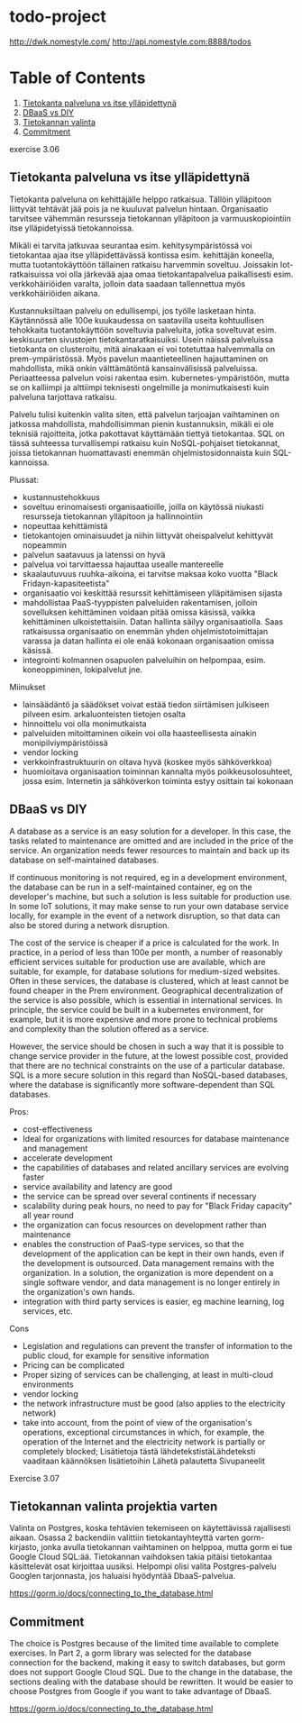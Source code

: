 # todo-project

http://dwk.nomestyle.com/
http://api.nomestyle.com:8888/todos

# Table of Contents
1. [Tietokanta palveluna vs itse ylläpidettynä](#dbaasfi)
2. [DBaaS vs DIY](#dbaasen)
3. [Tietokannan valinta](#commitmentfi)
4. [Commitment](#commitmenten)

exercise 3.06

## Tietokanta palveluna vs itse ylläpidettynä <a name="dbaasfi"></a>

Tietokanta palveluna on kehittäjälle helppo ratkaisua. Tällöin ylläpitoon liittyvät tehtävät jää pois ja ne kuuluvat palvelun hintaan. Organisaatio tarvitsee vähemmän resursseja tietokannan ylläpitoon ja varmuuskopiointiin itse ylläpidetyissä tietokannoissa.

Mikäli ei tarvita jatkuvaa seurantaa esim. kehitysympäristössä voi tietokantaa ajaa itse ylläpidettävässä kontissa esim. kehittäjän koneella, mutta tuotantokäyttöön tällainen ratkaisu harvemmin soveltuu. Joissakin Iot-ratkaisuissa voi olla järkevää ajaa omaa tietokantapalvelua paikallisesti esim. verkkohäiriöiden varalta, jolloin data saadaan tallennettua myös verkkohäiriöiden aikana.

Kustannuksiltaan palvelu on edullisempi, jos työlle lasketaan hinta. Käytännössä alle 100e kuukaudessa on saatavilla useita kohtuullisen tehokkaita tuotantokäyttöön soveltuvia palveluita, jotka soveltuvat esim. keskisuurten sivustojen tietokantaratkaisuiksi. Usein näissä palveluissa tietokanta on clusteroitu, mitä ainakaan ei voi totetuttaa halvemmalla on prem-ympäristössä. Myös pavelun maantieteellinen hajauttaminen on mahdollista, mikä onkin välttämätöntä kansainvälisissä palveluissa. Periaatteessa palvelun voisi rakentaa esim. kubernetes-ympäristöön, mutta se on kalliimpi ja alttiimpi teknisesti ongelmille ja monimutkaisesti kuin palveluna tarjottava ratkaisu.

Palvelu tulisi kuitenkin valita siten, että palvelun tarjoajan vaihtaminen on jatkossa mahdollista, mahdollisimman pienin kustannuksin, mikäli ei ole teknisiä rajoitteita, jotka pakottavat käyttämään tiettyä tietokantaa. SQL on tässä suhteessa turvallisempi ratkaisu kuin NoSQL-pohjaiset tietokannat, joissa tietokannan huomattavasti enemmän ohjelmistosidonnaista kuin SQL-kannoissa.

Plussat:
- kustannustehokkuus
- soveltuu erinomaisesti organisaatioille, joilla on käytössä niukasti resursseja tietokannan ylläpitoon ja hallinnointiin
- nopeuttaa kehittämistä
- tietokantojen ominaisuudet ja niihin liittyvät oheispalvelut kehittyvät nopeammin
- palvelun saatavuus ja latenssi on hyvä
- palvelua voi tarvittaessa hajauttaa usealle mantereelle
- skaalautuvuus ruuhka-aikoina, ei tarvitse maksaa koko vuotta "Black Fridayn-kapasiteetista"
- organisaatio voi keskittää resurssit kehittämiseen ylläpitämisen sijasta
- mahdollistaa PaaS-tyyppisten palveluiden rakentamisen, jolloin sovelluksen kehittäminen voidaan pitää omissa käsissä, vaikka kehittäminen ulkoistettaisiin. Datan hallinta säilyy organisaatiolla. Saas ratkaisussa organisaatio on enemmän yhden ohjelmistotoimittajan varassa ja datan hallinta ei ole enää kokonaan organisaation omissa käsissä.
- integrointi kolmannen osapuolen palveluihin on helpompaa, esim. koneoppiminen, lokipalvelut jne.

Miinukset
- lainsäädäntö ja säädökset voivat estää tiedon siirtämisen julkiseen pilveen esim. arkaluonteisten tietojen osalta
- hinnoittelu voi olla monimutkaista
- palveluiden mitoittaminen oikein voi olla haasteellisesta ainakin monipilviympäristöissä
- vendor locking
- verkkoinfrastruktuurin on oltava hyvä (koskee myös sähköverkkoa)
- huomioitava organisaation toiminnan kannalta myös poikkeusolosuhteet, jossa esim. Internetin ja sähköverkon toiminta estyy osittain tai kokonaan

## DBaaS vs DIY <a name="dbaasen"></a>

A database as a service is an easy solution for a developer. In this case, the tasks related to maintenance are omitted and are included in the price of the service. An organization needs fewer resources to maintain and back up its database on self-maintained databases.

If continuous monitoring is not required, eg in a development environment, the database can be run in a self-maintained container, eg on the developer's machine, but such a solution is less suitable for production use. In some IoT solutions, it may make sense to run your own database service locally, for example in the event of a network disruption, so that data can also be stored during a network disruption.

The cost of the service is cheaper if a price is calculated for the work. In practice, in a period of less than 100e per month, a number of reasonably efficient services suitable for production use are available, which are suitable, for example, for database solutions for medium-sized websites. Often in these services, the database is clustered, which at least cannot be found cheaper in the Prem environment. Geographical decentralization of the service is also possible, which is essential in international services. In principle, the service could be built in a kubernetes environment, for example, but it is more expensive and more prone to technical problems and complexity than the solution offered as a service.

However, the service should be chosen in such a way that it is possible to change service provider in the future, at the lowest possible cost, provided that there are no technical constraints on the use of a particular database. SQL is a more secure solution in this regard than NoSQL-based databases, where the database is significantly more software-dependent than SQL databases.

Pros:
- cost-effectiveness
- Ideal for organizations with limited resources for database maintenance and management
- accelerate development
- the capabilities of databases and related ancillary services are evolving faster
- service availability and latency are good
- the service can be spread over several continents if necessary
- scalability during peak hours, no need to pay for "Black Friday capacity" all year round
- the organization can focus resources on development rather than maintenance
- enables the construction of PaaS-type services, so that the development of the application can be kept in their own hands, even if the development is outsourced. Data management remains with the organization. In a solution, the organization is more dependent on a single software vendor, and data management is no longer entirely in the organization's own hands.
- integration with third party services is easier, eg machine learning, log services, etc.

Cons
- Legislation and regulations can prevent the transfer of information to the public cloud, for example for sensitive information
- Pricing can be complicated
- Proper sizing of services can be challenging, at least in multi-cloud environments
- vendor locking
- the network infrastructure must be good (also applies to the electricity network)
- take into account, from the point of view of the organisation's operations, exceptional circumstances in which, for example, the operation of the Internet and the electricity network is partially or completely blocked;
  Lisätietoja tästä lähdetekstistäLähdeteksti vaaditaan käännöksen lisätietoihin
  Lähetä palautetta
  Sivupaneelit

Exercise 3.07

## Tietokannan valinta projektia varten  <a name="commitmentfi"></a>

Valinta on Postgres, koska tehtävien tekemiseen on käytettävissä rajallisesti aikaan. Osassa 2 backendiin valittiin tietokantayhteyttä varten gorm-kirjasto, jonka avulla tietokannan vaihtaminen on helppoa, mutta gorm ei tue Google Cloud SQL:ää. Tietokannan vaihdoksen takia pitäisi tietokantaa käsittelevät osat kirjoittaa uusiksi. Helpompi olisi valita Postgres-palvelu Googlen tarjonnasta, jos haluaisi hyödyntää DbaaS-palvelua.

https://gorm.io/docs/connecting_to_the_database.html

## Commitment <a name="commitmenten"></a>

The choice is Postgres because of the limited time available to complete exercises. In Part 2, a gorm library was selected for the database connection for the backend, making it easy to switch databases, but gorm does not support Google Cloud SQL. Due to the change in the database, the sections dealing with the database should be rewritten. It would be easier to choose Postgres from Google if you want to take advantage of DbaaS.

https://gorm.io/docs/connecting_to_the_database.html